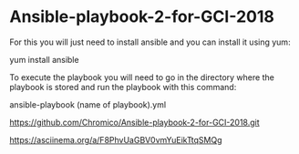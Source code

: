 # Ansible-playbook-2-for-GCI-2018

For this you will just need to install ansible and you can install it using yum:

yum install ansible

To execute the playbook you will need to go in the directory where the playbook is stored and run the playbook with this command:

ansible-playbook (name of playbook).yml


https://github.com/Chromico/Ansible-playbook-2-for-GCI-2018.git

https://asciinema.org/a/F8PhvUaGBV0vmYuEikTtqSMQg
